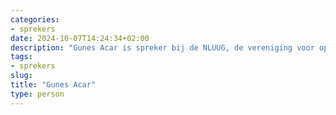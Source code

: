 ```yaml
---
categories:
- sprekers
date: 2024-10-07T14:24:34+02:00
description: "Gunes Acar is spreker bij de NLUUG, de vereniging voor open systemen en open standaarden. Lees meer over deze spreker."
tags:
- sprekers
slug:
title: "Gunes Acar"
type: person
---
```


